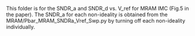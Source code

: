 This folder is for the SNDR_a and SNDR_d vs. V_ref for MRAM IMC (Fig.5 in the paper). 
The SNDR_a for each non-ideality is obtained from the MRAM/Pbar_MRAM_SNDRa_Vref_Swp.py by turning off each non-ideality individually. 
